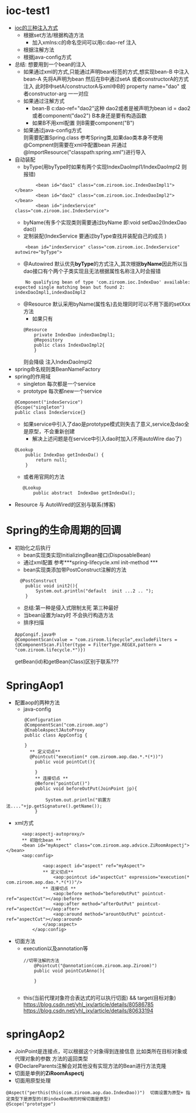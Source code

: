 # ioc-test1
- [ioc的三种注入方式](https://shimo.im/docs/uKMbBVwL3dUusKHV/read)
  - 根据set方法/根据构造方法
    - 加入xmlns:c的命名空间可以用c:dao-ref 注入
  - 根据注解方法
  - 根据java-config方式
- 总结: 想要用到一个bean的注入
  - 如果通过xml的方式,只能通过声明bean标签的方式,想实现bean-B 中注入bean-A
 先将A声明为bean 然后在B中通过setA 或者constructorA的方式注入 此时B中setA/constructorA与xml中B的
 property name="dao" 或者constructor-arg 一一对应 
  - 如果通过注解方式 
    - bean-B c:dao-ref="dao2"这种 dao2或者是被声明为bean id = dao2 或者component("dao2")
    B本身还是要有构造函数
    - 如果B不用xml配置 则B需要component("B")
  - 如果通过java-config方式  
    则需要配置Spring.class 参考Spring类,如果dao类本身不使用@Compnent则需要在xml中配置bean
    并通过@ImportResource("classpath:spring.xml")进行导入
- 自动装配
   - byType(用byType时如果有两个实现IndexDaoImpl1/IndexDaoImpl2 则报错)
   ```     default-autowire="byType"
           <bean id="dao1" class="com.ziroom.ioc.IndexDaoImpl1"></bean>
           <bean id="dao2" class="com.ziroom.ioc.IndexDaoImpl2"></bean>
           <bean id="indexService" class="com.ziroom.ioc.IndexService">
   ```
   - byName(有多个实现类则需要通过byName 即:void setDao2(IndexDao dao)) 
   - 定制装配(IndexService 要通过byType查找并装配自己的成员 )
   ```
       <bean id="indexService" class="com.ziroom.ioc.IndexService" autowire="byType">
   ```
   - @Autowired 默认优先**byType**的方式注入,其次根据**byName**因此所以当dao接口有个两个子类实现且无法根据属性名称注入时会报错
   ```
       No qualifying bean of type 'com.ziroom.ioc.IndexDao' available: expected single matching bean but found 2: indexDaoImpl1,indexDaoImpl2
   ``` 
   - @Resource 默认采用byName(属性名)去处理同时可以不用下面的setXxx方法
     - 如果只有
     ```
     @Resource
         private IndexDao indexDaoImpl1;
         @Repository
         public class IndexDaoImpl2{
         }
     ```    
     则会降级 注入IndexDaoImpl2
- spring命名规则类BeanNameFactory   
- spring的作用域
   - singleton 每次都是一个service
   - prototype 每次都new一个service
   ```
   @Component("indexService")
   @Scope("singleton")
   public class IndexService{}
   ``` 
   - 如果service中引入了dao是prototype模式则失去了意义,service及dao全是原型，不会重新创建
     - 解决上述问题是在service中引入dao时加入(不用autoWire dao了)
   ```
   @Lookup
       public IndexDao getIndexDa() {
           return null;
       }  
   ```
     - 或者用官网的方法
   ```
      @Lookup
          public abstract  IndexDao getIndexDa();
   ```
- Resource 与 AutoWired的区别与联系(博客)

# Spring的生命周期的回调
- 初始化之后执行
  - bean实现类实现InitializingBean接口(DisposableBean)
  - 通过xml配置 参考***spring-lifecycle.xml init-method ***
  - bean实现类添加带PostConstruct注解的方法
   ```
     @PostConstruct
       public void init2(){
           System.out.println("default  init ...2 .. ");
       }
   ```
  - 总结:第一种是侵入式限制太死 第三种最好
  - 当bean设置为lazy时 不会执行构造方法
  - 排序扫描
  ```
  AppCongif.java中
  @ComponentScan(value = "com.ziroom.lifecycle",excludeFilters = {@ComponentScan.Filter(type = FilterType.REGEX,pattern = "com.ziroom.lifecycle.*")})

  ```
   getBean(id)和getBean(Class)区别于联系???
 
# SpringAop1
- 配置aop的两种方法
  - java-config
 ```
        @Configuration
        @ComponentScan("com.ziroom.aop")
        @EnableAspectJAutoProxy
        public class AppConfig {
        
        }
          ** 定义切点**
          @Pointcut("execution(* com.ziroom.aop.dao.*.*(*))")
            public void pointCut(){
        
            }
            ** 连接切点 **
            @Before("pointCut()")
            public void beforeOutPut(JoinPoint jp){
        
                System.out.println("前置方法...."+jp.getSignature().getName());
            }
   ``` 
 - xml方式
 ```
       <aop:aspectj-autoproxy/>
       ** 初始化bean **
       <bean id="myAspect" class="com.ziroom.aop.advice.ZiRoomAspectj"></bean>
       <aop:config>
               
               <aop:aspect id="aspect" ref="myAspect">
               ** 定义切点**
                   <aop:pointcut id="aspectCut" expression="execution(* com.ziroom.aop.dao.*.*(*))"/>
               ** 连接切点 **
                   <aop:before method="beforeOutPut" pointcut-ref="aspectCut"></aop:before>
                   <aop:after method="afterOutPut" pointcut-ref="aspectCut"></aop:after>
                   <aop:around method="arountOutPut" pointcut-ref="aspectCut"></aop:around>
               </aop:aspect>
           </aop:config>
 ```
- 切面方法
  - execution以及annotation等
    ```
    //切带注解的方法
        @Pointcut("@annotation(com.ziroom.aop.Ziroom)")
        public void pointCutAnno(){
    
        }
        
    ```
  - this(当前代理对象符合表达式的可以执行切面) && target(目标对象)
  https://blog.csdn.net/yhl_jxy/article/details/80586785
  https://blog.csdn.net/yhl_jxy/article/details/80633194

# springAop2
 - JoinPoint是连接点，可以根据这个对象得到连接信息 
     比如类所在目标对象或代理对象的参数 方法的返回类型
 - @DeclareParents注解会对其他没有实现方法的Bean进行方法克隆
 - 切面是单例的**ZiRoomAspectj**
 - 切面用原型处理
 ```
 @Aspect("perthis(this(com.ziroom.aop.dao.IndexDao))")  切面设置为原型+ 指定类型下是原型的(即indexDao用的时候切面是原型)
 @Scope("prototype")
 ```    
    
    